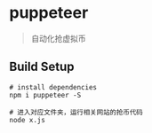# puppeteer

> 自动化抢虚拟币

## Build Setup

```
# install dependencies
npm i puppeteer -S

# 进入对应文件夹，运行相关网站的抢币代码
node x.js

```